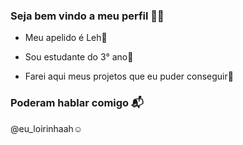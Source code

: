 ### Seja bem vindo a meu perfil 💜🍫

- Meu apelido é Leh💜

- Sou estudante do 3° ano💜

- Farei aqui meus projetos que eu puder conseguir🍫

### Poderam hablar comigo 📬
@eu_loirinhaah☺️
